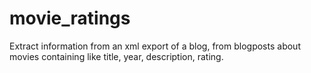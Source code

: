 # movie_ratings
Extract information from an xml export of a blog, from blogposts about movies containing like title, year, description, rating.
